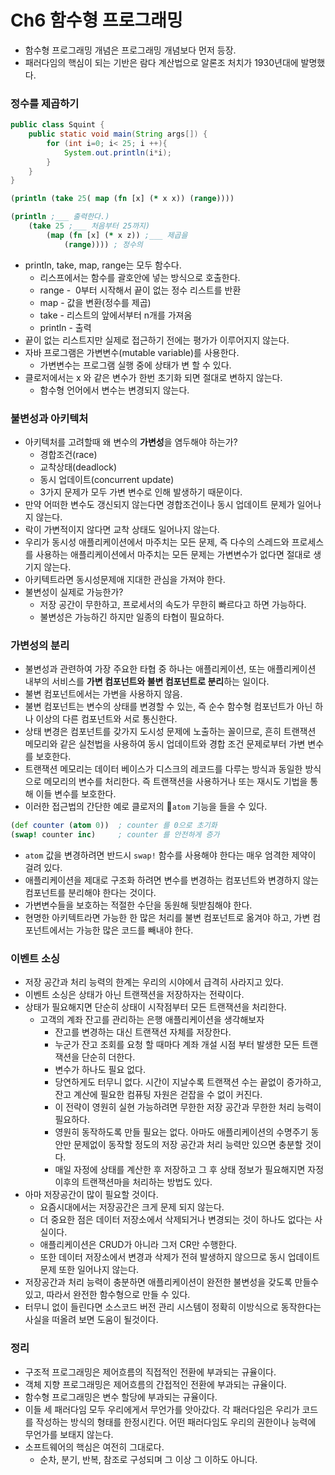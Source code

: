 # Ch6 함수형 프로그래밍
* 함수형 프로그래밍 개념은 프로그래밍 개념보다 먼저 등장.
* 패러다임의 핵심이 되는 기반은 람다 계산법으로 알론조 처치가 1930년대에 발명했다.

### 정수를 제곱하기
```Java
public class Squint {
    public static void main(String args[]) {
        for (int i=0; i< 25; i ++){
            System.out.println(i*i);
        }
    }
}
```
```Clojure
(println (take 25( map (fn [x] (* x x)) (range))))
```
```Clojure
(println ;___ 출력한다.)
    (take 25 ;___ 처음부터 25까지)
        (map (fn [x] (* x z)) ;___ 제곱을
            (range)))) ; 정수의
```
* println, take, map, range는 모두 함수다.
  * 리스프에서는 함수를 괄호안에 넣는 방식으로 호출한다.
  * range -  0부터 시작해서 끝이 없는 정수 리스트를 반환
  * map - 값을 변환(정수를 제곱)
  * take - 리스트의 앞에서부터 n개를 가져옴
  * println - 출력
* 끝이 없는 리스트지만 실제로 접근하기 전에는 평가가 이루어지지 않는다.
* 자바 프로그램은 가변변수(mutable variable)를 사용한다.
  * 가변변수는 프로그램 실행 중에 상태가 변 할 수 있다.
* 클로저에서는 x 와 같은 변수가 한번 초기화 되면 절대로 변하지 않는다.
  * 함수형 언어에서 변수는 변경되지 않는다.

### 불변성과 아키텍처
* 아키텍처를 고려할때 왜 변수의 **가변성**을 염두해야 하는가?
  * 경합조건(race)
  * 교착상태(deadlock)
  * 동시 업데이트(concurrent update) 
  * 3가지 문제가 모두 가변 변수로 인해 발생하기 때문이다.
* 만약 어떠한 변수도 갱신되지 않는다면 경합조건이나 동시 업데이트 문제가 일어나지 않는다.
* 락이 가변적이지 않다면 교착 상태도 일어나지 않는다.
* 우리가 동시성 애플리케이션에서 마주치는 모든 문제, 즉 다수의 스레드와 프로세스를 사용하는 애플리케이션에서 마주치는 모든 문제는 가변변수가 없다면 절대로 생기지 않는다.
* 아키텍트라면 동시성문제애 지대한 관심을 가져야 한다.
* 불변성이 실제로 가능한가?
  * 저장 공간이 무한하고, 프로세서의 속도가 무한히 빠르다고 하면 가능하다.
  * 불변성은 가능하긴 하지만 일종의 타협이 필요하다.

### 가변성의 분리
* 불변성과 관련하여 가장 주요한 타협 중 하나는 애플리케이션, 또는 애플리케이션 내부의 서비스를 **가변 컴포넌트와 불변 컴포넌트로 분리**하는 일이다.
* 불변 컴포넌트에서는 가변을 사용하지 않음.
* 불변 컴포넌트는 변수의 상태를 변경할 수 있는, 즉 순수 함수형 컴포넌트가 아닌 하나 이상의 다른 컴포넌트와 서로 통신한다.
* 상태 변경은 컴포넌트를 갖가지 도시성 문제에 노출하는 꼴이므로, 흔히 트랜잭션 메모리와 같은 실천법을 사용하여 동시 업데이트와 경합 조건 문제로부터 가변 변수를 보호한다.
* 트랜잭션 메모리는 데이터 베이스가 디스크의 레코드를 다루는 방식과 동일한 방식으로 메모리의 변수를 처리한다. 즉 트랜잭션을 사용하거나 또는 재시도 기법을 통해 이들 변수를 보호한다.
* 이러한 접근법의 간단한 예로 클로저의 `atom` 기능을 들을 수 있다.
```Clojure
(def counter (atom 0))  ; counter 를 0으로 초기화
(swap! counter inc)     ; counter 를 안전하게 증가
```
* `atom` 값을 변경하려면 반드시  `swap!` 함수를 사용해야 한다는 매우 엄격한 제약이 걸려 있다.
* 애플리케이션을 제대로 구조화 하려면 변수를 변경하는 컴포넌트와 변경하지 않는 컴포넌트를 분리해야 한다는 것이다.
* 가변변수들을 보호하는 적절한 수단을 동원해 뒷받침해야 한다.
* 현명한 아키텍트라면 가능한 한 많은 처리를 불변 컴포넌트로 옮겨야 하고, 가변 컴포넌트에서는 가능한 많은 코드를 빼내야 한다.

### 이벤트 소싱
* 저장 공간과 처리 능력의 한계는 우리의 시야에서 급격히 사라지고 있다.
* 이벤트 소싱은 상태가 아닌 트랜잭션을 저장하자는 전략이다.
* 상태가 필요해지면 단순히 상태이 시작점부터 모든 트랜잭션을 처리한다.
  * 고객의 계좌 잔고를 관리하는 은행 애플리케이션을 생각해보자
    * 잔고를 변경하는 대신 트랜잭션 자체를 저장한다.
    * 누군가 잔고 조회를 요청 할 때마다 계좌 개설 시점 부터 발생한 모든 트랜잭션을 단순히 더한다.
    * 변수가 하나도 필요 없다.
    * 당연하게도 터무니 없다. 시간이 지날수록 트랜잭션 수는 끝없이 증가하고, 잔고 계산에 필요한 컴퓨팅 자원은 걷잡을 수 없이 커진다.
    * 이 전략이 영원히 실현 가능하려면 무한한 저장 공간과 무한한 처리 능력이 필요하다.
    * 영원히 동작하도록 만들 필요는 없다. 아마도 애플리케이션의 수명주기 동안만 문제없이 동작할 정도의 저장 공간과 처리 능력만 있으면 충분할 것이다.
    * 매일 자정에 상태를 계산한 후 저장하고 그 후 상태 정보가 필요해지면 자정 이후의 트랜잭션마을 처리하는 방법도 있다.
* 아마 저장공간이 많이 필요할 것이다.
  * 요즘시대에서는 저장공간은 크게 문제 되지 않는다.
  * 더 중요한 점은 데이터 저장소에서 삭제되거나 변경되는 것이 하나도 없다는 사실이다.
  * 애플리케이션은 CRUD가 아니라 그저 CR만 수행한다.
  * 또한 데이터 저장소에서 변경과 삭제가 전혀 발생하지 않으므로 동시 업데이트 문제 또한 일어나지 않는다.
* 저장공간과 처리 능력이 충분하면 애플리케이션이 완전한 불변성을 갖도록 만들수 있고, 따라서 완전한 함수형으로 만들 수 있다.
* 터무니 없이 들린다면 소스코드 버전 관리 시스템이 정확히 이방식으로 동작한다는 사실을 떠올려 보면 도움이 될것이다.
  
### 정리
* 구조적 프로그래밍은 제어흐름의 직접적인 전환에 부과되는 규율이다.
* 객체 지향 프로그래밍은 제어흐름의 간접적인 전환에 부과되는 규율이다.
* 함수형 프로그래밍은 변수 할당에 부과되는 규율이다.
* 이들 세 패러다임 모두 우리에게서 무언가를 앗아갔다. 각 패러다임은 우리가 코드를 작성하는 방식의 형태를 한정시킨다. 어떤 패러다임도 우리의 권한이나 능력에 무언가를 보태지 않는다.
* 소프트웨어의 핵심은 여전히 그대로다.
  * 순차, 분기, 반복, 참조로 구성되며 그 이상 그 이하도 아니다.
